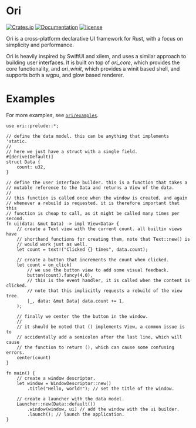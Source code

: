 # Ori
[![Crates.io](https://img.shields.io/crates/v/ori)](https://crates.io/crates/ori)
[![Documentation](https://img.shields.io/docsrs/ori)](https://docs.rs/ori/latest)
[![license](https://img.shields.io/crates/l/ori)](https://github.com/ChangeCaps/ori/tree/main)

Ori is a cross-platform declarative UI framework for Rust, with a focus on
simplicity and performance.

Ori is heavily inspired by SwiftUI and xilem, and uses a similar approach
to building user interfaces. It is built on top of *ori_core*, which
provides the core functionality, and *ori_winit*, which provides
a winit based shell, and supports both a wgpu, and glow based renderer.

# Examples
For more examples, see [`ori/examples`](https://github.com/ChangeCaps/ori/tree/main/examples).

```rust,no_run
use ori::prelude::*;

// define the data model. this can be anything that implements 'static.
//
// here we just have a struct with a single field.
#[derive(Default)]
struct Data {
    count: u32,
}

// define the user interface builder. this is a function that takes a
// mutable reference to the Data and returns a View of the data.
//
// this function is called once when the window is created, and again
// whenever a rebuild is requested. it is therefore important that this
// function is cheap to call, as it might be called many times per second.
fn ui(data: &mut Data) -> impl View<Data> {
    // create a Text view with the current count. all builtin views have
    // shorthand functions for creating them, note that Text::new() is
    // would work just as well.
    let count = text!("Clicked {} times", data.count);

    // create a button that increments the count when clicked.
    let count = on_click(
        // we use the button view to add some visual feedback.
        button(count).fancy(4.0),
        // this is the event handler, it is called when the content is clicked.
        // note that this implicitly requests a rebuild of the view tree.
        |_, data: &mut Data| data.count += 1,
    );

    // finally we center the the button in the window.
    //
    // it should be noted that () implements View, a common issue is to
    // accidentally add a semicolon after the last line, which will cause
    // the function to return (), which can cause some confusing errors.
    center(count)
}

fn main() {
    // create a window descriptor.
    let window = WindowDescriptor::new()
        .title("Hello, world!"); // set the title of the window.

    // create a launcher with the data model.
    Launcher::new(Data::default())
        .window(window, ui) // add the window with the ui builder.
        .launch(); // launch the application.
}
```
